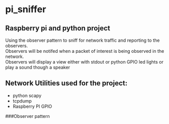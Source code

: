 # pi_sniffer
## Raspberry pi and python project
Using the observer pattern to sniff for network traffic and reporting to the observers.  
Observers will be notifed when a packet of interest is being observed in the network.   
Observers will display a view either with stdout or python GPIO led lights or play a sound though a speaker  
  
## Network Utilities used for the project:   
* python scapy  
* tcpdump
* Raspberry PI GPIO  

###Observer pattern

